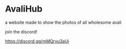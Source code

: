 # AvaliHub
a website made to show the photos of all wholesome avali



join the discord!

https://discord.gg/mMQrvu3aUj
